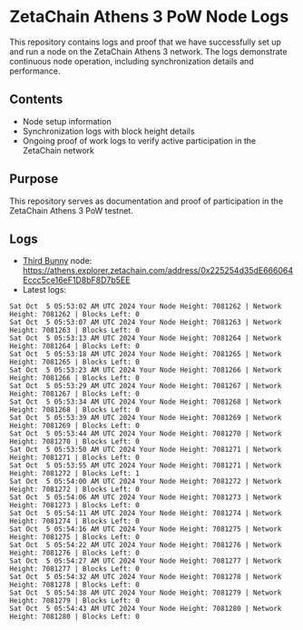 # ZetaChain Athens 3 PoW Node Logs
This repository contains logs and proof that we have successfully set up and run a node on the ZetaChain Athens 3 network. The logs demonstrate continuous node operation, including synchronization details and performance.

## Contents
- Node setup information
- Synchronization logs with block height details
- Ongoing proof of work logs to verify active participation in the ZetaChain network

## Purpose
This repository serves as documentation and proof of participation in the ZetaChain Athens 3 PoW testnet.

## Logs

- [Third Bunny](https://thirdbunny.xyz/) node: https://athens.explorer.zetachain.com/address/0x225254d35dE666064Eccc5ce16eF1D8bF8D7b5EE
- Latest logs:
```
Sat Oct  5 05:53:02 AM UTC 2024 Your Node Height: 7081262 | Network Height: 7081262 | Blocks Left: 0
Sat Oct  5 05:53:07 AM UTC 2024 Your Node Height: 7081263 | Network Height: 7081263 | Blocks Left: 0
Sat Oct  5 05:53:13 AM UTC 2024 Your Node Height: 7081264 | Network Height: 7081264 | Blocks Left: 0
Sat Oct  5 05:53:18 AM UTC 2024 Your Node Height: 7081265 | Network Height: 7081265 | Blocks Left: 0
Sat Oct  5 05:53:23 AM UTC 2024 Your Node Height: 7081266 | Network Height: 7081266 | Blocks Left: 0
Sat Oct  5 05:53:29 AM UTC 2024 Your Node Height: 7081267 | Network Height: 7081267 | Blocks Left: 0
Sat Oct  5 05:53:34 AM UTC 2024 Your Node Height: 7081268 | Network Height: 7081268 | Blocks Left: 0
Sat Oct  5 05:53:39 AM UTC 2024 Your Node Height: 7081269 | Network Height: 7081269 | Blocks Left: 0
Sat Oct  5 05:53:44 AM UTC 2024 Your Node Height: 7081270 | Network Height: 7081270 | Blocks Left: 0
Sat Oct  5 05:53:50 AM UTC 2024 Your Node Height: 7081271 | Network Height: 7081271 | Blocks Left: 0
Sat Oct  5 05:53:55 AM UTC 2024 Your Node Height: 7081271 | Network Height: 7081272 | Blocks Left: 1
Sat Oct  5 05:54:00 AM UTC 2024 Your Node Height: 7081272 | Network Height: 7081272 | Blocks Left: 0
Sat Oct  5 05:54:06 AM UTC 2024 Your Node Height: 7081273 | Network Height: 7081273 | Blocks Left: 0
Sat Oct  5 05:54:11 AM UTC 2024 Your Node Height: 7081274 | Network Height: 7081274 | Blocks Left: 0
Sat Oct  5 05:54:16 AM UTC 2024 Your Node Height: 7081275 | Network Height: 7081275 | Blocks Left: 0
Sat Oct  5 05:54:22 AM UTC 2024 Your Node Height: 7081276 | Network Height: 7081276 | Blocks Left: 0
Sat Oct  5 05:54:27 AM UTC 2024 Your Node Height: 7081277 | Network Height: 7081277 | Blocks Left: 0
Sat Oct  5 05:54:32 AM UTC 2024 Your Node Height: 7081278 | Network Height: 7081278 | Blocks Left: 0
Sat Oct  5 05:54:38 AM UTC 2024 Your Node Height: 7081279 | Network Height: 7081279 | Blocks Left: 0
Sat Oct  5 05:54:43 AM UTC 2024 Your Node Height: 7081280 | Network Height: 7081280 | Blocks Left: 0
```
